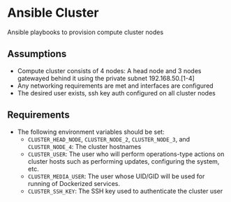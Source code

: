 # Ansible Cluster
Ansible playbooks to provision compute cluster nodes

## Assumptions
- Compute cluster consists of 4 nodes: A head node and 3 nodes gatewayed behind it using the private subnet 192.168.50.[1-4]
- Any networking requirements are met and interfaces are configured
- The desired user exists, ssh key auth configured on all cluster nodes

## Requirements
- The following environment variables should be set:
  - `CLUSTER_HEAD_NODE`, `CLUSTER_NODE_2`, `CLUSTER_NODE_3`, and `CLUSTER_NODE_4`: The cluster hostnames
  - `CLUSTER_USER`: The user who will perform operations-type actions on cluster hosts such as performing updates, configuring the system, etc.
  - `CLUSTER_MEDIA_USER`: The user whose UID/GID will be used for running of Dockerized services.
  - `CLUSTER_SSH_KEY`: The SSH key used to authenticate the cluster user

